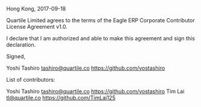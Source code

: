 Hong Kong, 2017-09-18

Quartile Limited agrees to the terms of the Eagle ERP Corporate Contributor License Agreement v1.0.

I declare that I am authorized and able to make this agreement and sign this declaration.

Signed,

Yoshi Tashiro tashiro@quartile.co https://github.com/yostashiro

List of contributors:

Yoshi Tashiro tashiro@quartile.co https://github.com/yostashiro
Tim Lai tl@quartile.co https://github.com/TimLai125
